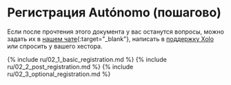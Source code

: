 # Регистрация Autónomo (пошагово)

Если после прочтения этого документа у вас останутся вопросы, можно задать их в 
[нашем чате](https://bit.ly/it-autonomos-es){:target="_blank"}, написать в [поддержку Xolo](#контакты-сапорта) или 
спросить у вашего хестора.

{% include ru/02_1_basic_registration.md %}
{% include ru/02_2_post_registration.md %}
{% include ru/02_3_optional_registration.md %}

